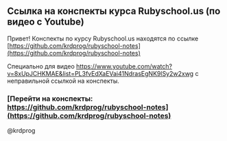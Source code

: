 ## Ссылка на конспекты курса Rubyschool.us (по видео с Youtube)

Привет! Конспекты по курсу Rubyschool.us находятся по ссылке [https://github.com/krdprog/rubyschool-notes](https://github.com/krdprog/rubyschool-notes)

Специально для видео https://www.youtube.com/watch?v=8xUpJCHKMAE&list=PL3fvEdXaEVai41NdrasEgNK9lSy2w2xwg с неправильной ссылкой на конспекты.

### [Перейти на конспекты: https://github.com/krdprog/rubyschool-notes](https://github.com/krdprog/rubyschool-notes)

@krdprog
